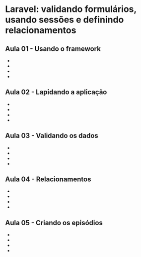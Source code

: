 # Laravel: validando formulários, usando sessões e definindo relacionamentos

## Aula 01 - Usando o framework
* [](#)
* [](#)
* [](#)
* [](#)

## Aula 02 - Lapidando a aplicação
* [](#)
* [](#)
* [](#)
* [](#)

## Aula 03 - Validando os dados
* [](#)
* [](#)
* [](#)
* [](#)

## Aula 04 - Relacionamentos
* [](#)
* [](#)
* [](#)
* [](#)
  
## Aula 05 - Criando os episódios
* [](#)
* [](#)
* [](#)
* [](#)